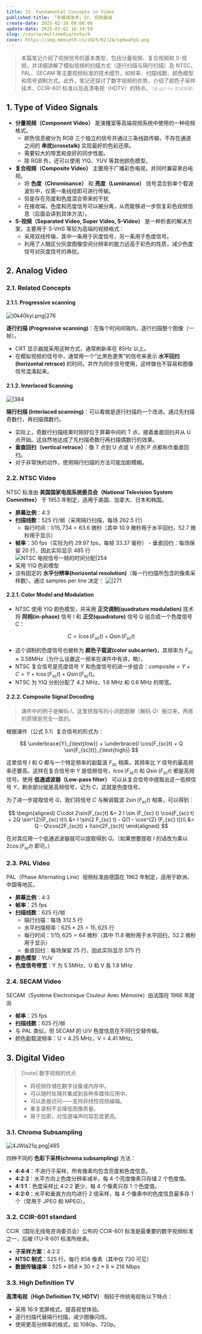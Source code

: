 ```yaml
---
title: IV. Fundamental Concepts in Video
published-title: 「多媒体技术」IV. 视频基础
create-date: 2025-02-28 09:00:00
update-date: 2025-03-02 16:34:59
slug: /course/multimedia/note/4
cover: https://img.memset0.cn/2025/02/24/xpHwaFpG.png
---
```


> 本篇笔记介绍了视频信号的基本类型，包括分量视频、复合视频和 S-视频，并详细讲解了模拟视频的扫描方式（逐行扫描与隔行扫描）及 NTSC、PAL、SECAM 等主要视频标准的技术细节，如帧率、扫描线数、颜色模型和信号调制方式。此外，笔记还探讨了数字视频的优势，介绍了颜色子采样技术、CCIR-601 标准以及高清电视（HDTV）的特点。<small style="font-style: italic; opacity: 0.5">（由 gpt-4o 生成摘要）</small>

<!-- more -->

## 1. Type of Video Signals

- **分量视频（Component Video）** 是演播室等高端视频系统中使用的一种视频格式。
    - 颜色信息被分为 RGB 三个独立的信号并通过三条线路传输，不存在通道之间的 **串扰(crosstalk)** 实现最好的色彩还原。
    - 需要较大的带宽和良好的同步性能。
    - 除 RGB 外，还可以使用 YIQ、YUV 等其他颜色模型。
- **复合视频（Composite Video）** 主要用于广播彩色电视，并同时兼容黑白电视。
    - 将 **色度（Chrominance）** 和 **亮度（Luminance）** 信号混合到单个载波波形中，仅需一条线缆即可进行传输。
    - 但是存在亮度和色度混合带来的干扰
    - 在接收端，色度和亮度信号可以被分离，从而能够进一步恢复彩色视频信息（后面会讲到具体方法）。
- **S-视频（Separated Video, Super Video, S-Video）** 是一种折衷的解决方案，主要用于 S-VHS 等较为高端的视频格式：
    - 采用双线传输，其中一条用于灰度信号，另一条用于色度信号。
    - 利用了人眼区分灰度图像空间分辨率的能力远高于彩色的性质，减少色度信号对灰度信号的串扰。

## 2. Analog Video

### 2.1. Related Concepts

#### 2.1.1. Progressive scanning

![l0k40kyi.png|276](https://img.memset0.cn/2025/02/28/l0k40kyi.png)

**逐行扫描 (Progressive scanning)**：在每个时间间隔内，逐行扫描整个图像（一帧）。

- CRT 显示器就采用这种方式，通常刷新率在 85Hz 以上。
- 在模拟视频的信号中，通常用一个“比黑色更黑”的信号来表示 **水平回扫(horizontal retrace)** 的时间，并作为同步信号使用，这样做也不容易和图像信号混淆起来。

#### 2.1.2. Interlaced Scanning

![|384](https://img.memset0.cn/2025/02/28/Ap3baNJa.png)

**隔行扫描 (Interlaced scanning)**：可以看做是逐行扫描的一个改进。通过先扫描奇数行，再扫描偶数行。

- 实际上，奇数行扫描结束时刚好位于屏幕中间的 T 点，接着垂直回扫并从 U 点开始。这自然地达成了先扫描奇数行再扫描偶数行的效果。
- **垂直回扫（vertical retrace）**：像 T 点到 U 点或 V 点到 P 点都称作垂直回扫。
- 对于非常快的动作，使用隔行扫描的方法可能加剧模糊。

### 2.2. NTSC Video

NTSC 标准由 **美国国家电视系统委员会（National Television System Committee）** 于 1953 年制定，适用于美国、加拿大、日本和韩国。

- **屏幕比例**：4:3
- **扫描线数**：525 行/帧（采用隔行扫描，每场 262.5 行）
    - 每行时间：$1 / 15,734 = 63.6$ 微秒（其中 $10.9$ 微秒用于水平回扫，$52.7$ 微秒用于显示）
- **帧率**：30 fps（实际为约 29.97 fps，每帧 33.37 毫秒） - 垂直回扫：每场保留 20 行，因此实际显示 485 行  
     ![NTSC 电视信号一帧的时间分配|254](https://img.memset0.cn/2025/02/28/dfKp9HRb.png)
- 采用 YIQ 色彩模型
- 没有固定的 **水平分辨率(horizontal resolution)**（每一行扫描所包含的像素采样数），通过 samples per line 决定：
    ![|271](https://img.memset0.cn/2025/02/28/GQHvc5oh.png)

#### 2.2.1. Color Model and Modulation

- NTSC 使用 YIQ 颜色模型，并采用 **正交调制(quadrature modulation)** 技术将 **同相(in-phase)** 信号 I 和 **正交(quadrature)** 信号 Q 组合成一个色度信号 C：

$$
C = I\cos(F_{sc}t) + Q\sin(F_{sc}t)
$$

- 这个调制的色度信号也被称为 **颜色子载波(color subcarrier)**，其频率为 $F_{sc} \approx 3.58 \text{MHz}$（为什么设置这一频率在课件中有讲，略）。
- NTSC 复合信号是亮度信号 $Y$ 和色度信号的进一步组合：$\text{composite} = Y + C = Y + I\cos(F_{sc}t) + Q\sin(F_{sc}t)$。
- NTSC 为 YIQ 分别分配了 4.2 MHz、1.6 MHz 和 0.6 MHz 的带宽。

#### 2.2.2. Composite Signal Decoding

> 课件中的例子是解码 $I$，这里把我写的小测题题解（解码 $Q$）搬过来，两者的原理是完全一致的。

根据课件（公式 5.1）复合信号的形式为：

$$
\underbrace{Y}_{\text{low}} + \underbrace{I \cos(F_{sc}t) + Q \sin(F_{sc}t)}_{\text{high}}
$$

这里信号 $I$ 和 $Q$ 都与一个特定频率的副载波 $F_{sc}$ 相乘，其频率比 $Y$ 信号的最高频率还要高。这样在复合信号中 $Y$ 是低频信号，$I \cos (F_{sc} t)$ 和 $Q \sin (F_{sc} t)$ 都是高频信号。使用 **低通滤波器（Low-pass filter）** 可以从复合信号中提取出这一低频信号 $Y$，剩余部分就是高频信号，记为 $C$，这就是色度信号。

为了进一步提取信号 $Q$，我们将信号 $C$ 与解调载波 $2 \sin (F_{sc} t)$ 相乘，可以得到：

$$
\begin{aligned}
C\cdot 2\sin(F_{sc}t) &= 2 I \sin (F_{sc} t) \cos(F_{sc} t) + 2Q \sin^{2}(F_{sc} t)\\
&= I \sin(2 F_{sc} t) - Q(1 - \cos^{2} (F_{sc} t))\\
&= Q - Q\cos(2F_{sc}t) + I\sin(2F_{sc}t)
\end{aligned}
$$

在对其应用一个低通滤波器就可以提取得到 $Q$。（如果想要提取 $I$ 的话改为乘以 $2 \cos(F_{sc} t)$ 即可。）

### 2.3. PAL Video

PAL（Phase Alternating Line）视频标准由德国在 1962 年制定，适用于欧洲、中国等地区。

- **屏幕比例**：4:3
- **帧率**：25 fps
- **扫描线数**：625 行/帧
    - 隔行扫描：每场 312.5 行
    - 水平扫描频率：$625 \times 25 = 15,625$ 行
    - 每行时间：$1 / 15,625 = 64$ 微秒（其中 11.8 微秒用于水平回扫，52.2 微秒用于显示）
    - 垂直回扫：每场保留 25 行，因此实际显示 575 行
- **颜色模型**：YUV
- **色度信号带宽**：Y 为 5.5MHz，U 和 V 各 1.8 MHz

### 2.4. SECAM Video

SECAM（Système Electronique Couleur Avec Mémoire）由法国在 1966 年提出

- **帧率**：25 fps
- **扫描线数**：625 行/帧
- 与 PAL 类似，但 SECAM 的 U/V 色度信息在不同行交替传输。
- 颜色副载波频率：U = 4.25 MHz，V = 4.41 MHz。

## 3. Digital Video

> [!note] 数字视频的优点
>
> -   将视频存储在数字设备或内存中。
> -   可以随时处理并集成到各种多媒体应用中。
> -   可以直接访问——支持非线性视频编辑。
> -   重复录制不会降低图像质量。
> -   易于加密，对信道噪声的容忍度更高。

### 3.1. Chroma Subsampling

![4JWla21q.png|485](https://img.memset0.cn/2025/02/28/4JWla21q.png)

四种不同的 **色彩下采样(chroma subsampling)** 方法：

- **4:4:4**：不进行子采样，所有像素均包含亮度和色度信息。
- **4:2:2**：水平方向上色度分辨率减半，每 4 个亮度像素只存储 2 个色度值。
- **4:1:1**：色度采样比 4:2:2 更少，每 4 个像素只存 1 个色度值。
- **4:2:0**：水平和垂直方向均进行 2 倍采样，每 4 个像素中的色度信息最多存 1 个（常用于 JPEG 和 MPEG）。

### 3.2. CCIR-601 standard

CCIR（国际无线电咨询委员会）公布的 CCIR-601 标准是最重要的数字视频标准之一，后被 ITU-R 601 标准所继承。

- **子采样方案**：4:2:2
- **NTSC 制式**：525 行，每行 858 像素（其中仅 720 可见）
- **数据传输速率**：$525 \times 858 \times 30 \times 2 \times 8 \approx 216 \text{ Mbps}$

### 3.3. High Definition TV

**高清电视（High Definition TV, HDTV）** 相较于传统电视有以下特点：

- 采用 16:9 宽屏格式，提高视觉体验。
- 逐行扫描代替隔行扫描，减少图像闪烁。
- 使用更高分辨率的格式，如 1080p、720p。
